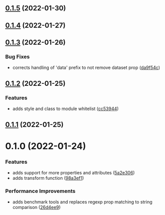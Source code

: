## [0.1.5](https://github.com/geotrev/snabbdom-transform-jsx-props/compare/0.1.4...0.1.5) (2022-01-30)

## [0.1.4](https://github.com/geotrev/snabbdom-transform-jsx-props/compare/0.1.3...0.1.4) (2022-01-27)

## [0.1.3](https://github.com/geotrev/snabbdom-transform-jsx-props/compare/0.1.2...0.1.3) (2022-01-26)


### Bug Fixes

* corrects handling of 'data' prefix to not remove dataset prop ([da9f54c](https://github.com/geotrev/snabbdom-transform-jsx-props/commit/da9f54cf53f646af332d9c383323d5680ee22870))

## [0.1.2](https://github.com/geotrev/snabbdom-transform-jsx-props/compare/0.1.1...0.1.2) (2022-01-25)


### Features

* adds style and class to module whitelist ([cc53944](https://github.com/geotrev/snabbdom-transform-jsx-props/commit/cc539440710ee440fd1aa401776a0e65fbdfd3d5))

## [0.1.1](https://github.com/geotrev/snabbdom-transform-jsx-props/compare/0.1.0...0.1.1) (2022-01-25)

# 0.1.0 (2022-01-24)


### Features

* adds support for more properties and attributes ([5a2e306](https://github.com/geotrev/snabbdom-transform-jsx-props/commit/5a2e306eb6ea719a9431dad9d2c7d661d428c16a))
* adds transform function ([98a3ef1](https://github.com/geotrev/snabbdom-transform-jsx-props/commit/98a3ef14fbe077f06128c33eaf9f216aedc94cac))


### Performance Improvements

* adds benchmark tools and replaces regexp prop matching to string comparison ([26d4ee9](https://github.com/geotrev/snabbdom-transform-jsx-props/commit/26d4ee9b00ed029d04f0428b8970d65eed15a0eb))

